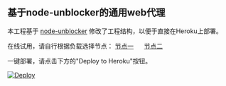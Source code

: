 ## 基于node-unblocker的通用web代理

本工程基于 [node-unblocker](https://github.com/nfriedly/node-unblocker) 修改了工程结构，以便于直接在Heroku上部署。

在线试用，请自行根据负载选择节点： [节点一](https://godproxy.herokuapp.com/)  &nbsp;&nbsp;&nbsp;&nbsp; [节点二](https://zoomeye.herokuapp.com/) &nbsp;&nbsp;&nbsp;&nbsp;


一键部署，请点击下方的"Deploy to Heroku"按钮。

[![Deploy](https://www.herokucdn.com/deploy/button.svg)](https://heroku.com/deploy)